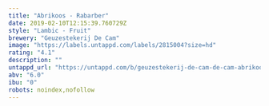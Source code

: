 ```yaml
---
title: "Abrikoos - Rabarber"
date: 2019-02-10T12:15:39.760729Z
style: "Lambic - Fruit"
brewery: "Geuzestekerij De Cam"
image: "https://labels.untappd.com/labels/2815004?size=hd"
rating: "4.1"
description: ""
untappd_url: "https://untappd.com/b/geuzestekerij-de-cam-de-cam-abrikoos-rubarber/2815004"
abv: "6.0"
ibu: "0"
robots: noindex,nofollow
---
```

